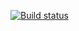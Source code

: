 [![Build status](https://ci.appveyor.com/api/projects/status/4xh3aqo34a2tt967?svg=true)](https://ci.appveyor.com/project/KlimovaTE/autolesson6task2)
